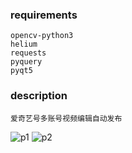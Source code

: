 ### requirements
    opencv-python3
    helium
    requests
    pyquery
    pyqt5

### description
    爱奇艺号多账号视频编辑自动发布
![p1](http://github.com/FreeHe/FreeSC/p1.png)
![p2](http://github.com/FreeHe/FreeSC/p2.png)
